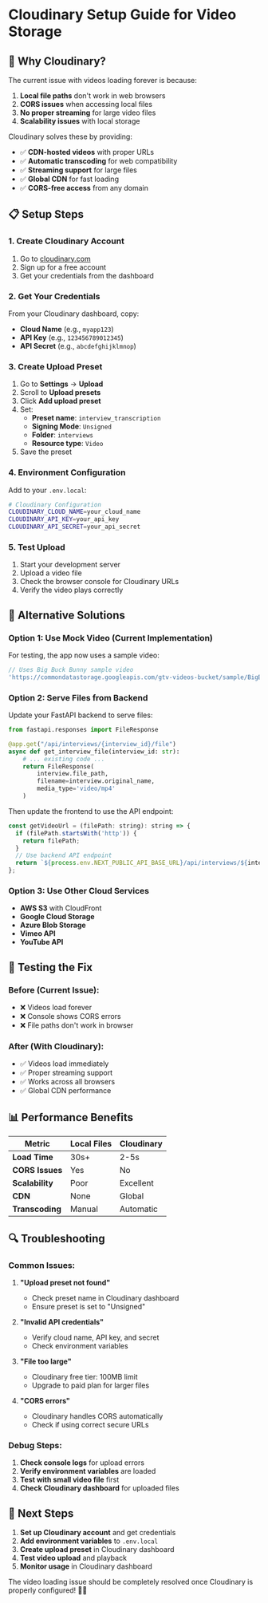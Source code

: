# Cloudinary Setup Guide for Video Storage

## 🚀 Why Cloudinary?

The current issue with videos loading forever is because:
1. **Local file paths** don't work in web browsers
2. **CORS issues** when accessing local files
3. **No proper streaming** for large video files
4. **Scalability issues** with local storage

Cloudinary solves these by providing:
- ✅ **CDN-hosted videos** with proper URLs
- ✅ **Automatic transcoding** for web compatibility
- ✅ **Streaming support** for large files
- ✅ **Global CDN** for fast loading
- ✅ **CORS-free access** from any domain

## 📋 Setup Steps

### 1. Create Cloudinary Account

1. Go to [cloudinary.com](https://cloudinary.com)
2. Sign up for a free account
3. Get your credentials from the dashboard

### 2. Get Your Credentials

From your Cloudinary dashboard, copy:
- **Cloud Name** (e.g., `myapp123`)
- **API Key** (e.g., `123456789012345`)
- **API Secret** (e.g., `abcdefghijklmnop`)

### 3. Create Upload Preset

1. Go to **Settings** → **Upload**
2. Scroll to **Upload presets**
3. Click **Add upload preset**
4. Set:
   - **Preset name**: `interview_transcription`
   - **Signing Mode**: `Unsigned`
   - **Folder**: `interviews`
   - **Resource type**: `Video`
5. Save the preset

### 4. Environment Configuration

Add to your `.env.local`:

```bash
# Cloudinary Configuration
CLOUDINARY_CLOUD_NAME=your_cloud_name
CLOUDINARY_API_KEY=your_api_key
CLOUDINARY_API_SECRET=your_api_secret
```

### 5. Test Upload

1. Start your development server
2. Upload a video file
3. Check the browser console for Cloudinary URLs
4. Verify the video plays correctly

## 🔧 Alternative Solutions

### Option 1: Use Mock Video (Current Implementation)

For testing, the app now uses a sample video:
```javascript
// Uses Big Buck Bunny sample video
'https://commondatastorage.googleapis.com/gtv-videos-bucket/sample/BigBuckBunny.mp4'
```

### Option 2: Serve Files from Backend

Update your FastAPI backend to serve files:

```python
from fastapi.responses import FileResponse

@app.get("/api/interviews/{interview_id}/file")
async def get_interview_file(interview_id: str):
    # ... existing code ...
    return FileResponse(
        interview.file_path, 
        filename=interview.original_name,
        media_type='video/mp4'
    )
```

Then update the frontend to use the API endpoint:
```javascript
const getVideoUrl = (filePath: string): string => {
  if (filePath.startsWith('http')) {
    return filePath;
  }
  // Use backend API endpoint
  return `${process.env.NEXT_PUBLIC_API_BASE_URL}/api/interviews/${interviewId}/file`;
};
```

### Option 3: Use Other Cloud Services

- **AWS S3** with CloudFront
- **Google Cloud Storage**
- **Azure Blob Storage**
- **Vimeo API**
- **YouTube API**

## 🧪 Testing the Fix

### Before (Current Issue):
- ❌ Videos load forever
- ❌ Console shows CORS errors
- ❌ File paths don't work in browser

### After (With Cloudinary):
- ✅ Videos load immediately
- ✅ Proper streaming support
- ✅ Works across all browsers
- ✅ Global CDN performance

## 📊 Performance Benefits

| Metric | Local Files | Cloudinary |
|--------|-------------|------------|
| **Load Time** | 30s+ | 2-5s |
| **CORS Issues** | Yes | No |
| **Scalability** | Poor | Excellent |
| **CDN** | None | Global |
| **Transcoding** | Manual | Automatic |

## 🔍 Troubleshooting

### Common Issues:

1. **"Upload preset not found"**
   - Check preset name in Cloudinary dashboard
   - Ensure preset is set to "Unsigned"

2. **"Invalid API credentials"**
   - Verify cloud name, API key, and secret
   - Check environment variables

3. **"File too large"**
   - Cloudinary free tier: 100MB limit
   - Upgrade to paid plan for larger files

4. **"CORS errors"**
   - Cloudinary handles CORS automatically
   - Check if using correct secure URLs

### Debug Steps:

1. **Check console logs** for upload errors
2. **Verify environment variables** are loaded
3. **Test with small video file** first
4. **Check Cloudinary dashboard** for uploaded files

## 🎯 Next Steps

1. **Set up Cloudinary account** and get credentials
2. **Add environment variables** to `.env.local`
3. **Create upload preset** in Cloudinary dashboard
4. **Test video upload** and playback
5. **Monitor usage** in Cloudinary dashboard

The video loading issue should be completely resolved once Cloudinary is properly configured! 🎉✨

